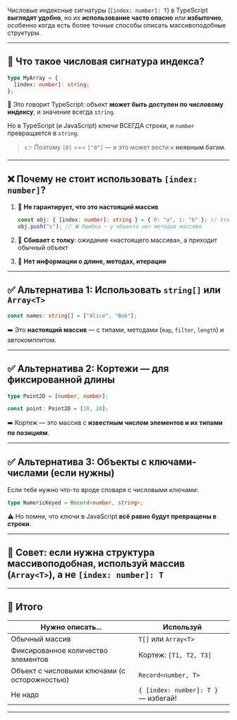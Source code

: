 Числовые индексные сигнатуры (`[index: number]: T`) в TypeScript **выглядят удобно**, но их **использование часто опасно** или **избыточно**, особенно когда есть более точные способы описать массивоподобные структуры.

---

## 🧱 Что такое числовая сигнатура индекса?

```ts
type MyArray = {
  [index: number]: string;
};
```

📌 Это говорит TypeScript: объект **может быть доступен по числовому индексу**, и значение всегда `string`.

Но в TypeScript (и JavaScript) ключи ВСЕГДА строки, и `number` превращается в `string`.

> 👉 Поэтому `[0]` === `["0"]` — и это может вести к **неявным багам**.

---

## ❌ Почему **не стоит** использовать `[index: number]`?

1. 🧱 **Не гарантирует, что это настоящий массив**

   ```ts
   const obj: { [index: number]: string } = { 0: "a", 1: "b" }; // Это не Array!
   obj.push("c"); // ❌ Ошибка — у объекта нет методов массива
   ```

2. 🧠 **Сбивает с толку**: ожидание «настоящего массива», а приходит обычный объект

3. 🧪 **Нет информации о длине, методах, итерации**

---

## ✅ Альтернатива 1: Использовать `string[]` или `Array<T>`

```ts
const names: string[] = ["Alice", "Bob"];
```

➡️ Это **настоящий массив** — с типами, методами (`map`, `filter`, `length`) и автокомплитом.

---

## ✅ Альтернатива 2: Кортежи — для фиксированной длины

```ts
type Point2D = [number, number];

const point: Point2D = [10, 20];
```

➡️ Кортеж — это массив с **известным числом элементов и их типами по позициям**.

---

## ✅ Альтернатива 3: Объекты с ключами-числами (если нужны)

Если тебе нужно что-то вроде словаря с числовыми ключами:

```ts
type NumericKeyed = Record<number, string>;
```

⚠️ Но помни, что ключи в JavaScript **всё равно будут превращены в строки**.

---

## 🧠 Совет: если нужна структура **массивоподобная**, используй массив (`Array<T>`), а не `[index: number]: T`

---

## 📌 Итого

| Нужно описать...                             | Используй                           |
| -------------------------------------------- | ----------------------------------- |
| Обычный массив                               | `T[]` или `Array<T>`                |
| Фиксированное количество элементов           | Кортеж: `[T1, T2, T3]`              |
| Объект с числовыми ключами (с осторожностью) | `Record<number, T>`                 |
| Не надо                                      | `{ [index: number]: T }` — избегай! |

---
